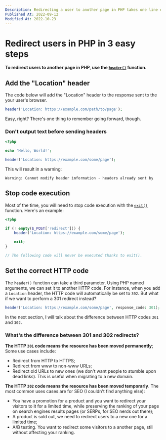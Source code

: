 ```yaml
---
Description: Redirecting a user to another page in PHP takes one line of code. That's it.
Published At: 2022-09-12
Modified At: 2022-10-23
---
```


# Redirect users in PHP in 3 easy steps

**To redirect users to another page in PHP, use the [`header()`](https://www.php.net/manual/en/function.header.php) function.**

## Add the "Location" header

The code below will add the "Location" header to the response sent to the your user's browser.

```php
header('Location: https://example.com/path/to/page');
```

Easy, right? There's one thing to remember going forward, though.

### Don't output text before sending headers

```php
<?php

echo 'Hello, World!';

header('Location: https://example.com/some/page');
```

This will result in a warning:

```
Warning: Cannot modify header information - headers already sent by
```

## Stop code execution

Most of the time, you will need to stop code execution with the [`exit()`](https://www.php.net/exit) function. Here's an example:

```php
<?php

if (! empty($_POST['redirect'])) {
    header('Location: https://example.com/some/page');

    exit;
}

// The following code will never be executed thanks to exit().
```

## Set the correct HTTP code

The `header()` function can take a third parameter. Using PHP named arguments, we can set it to another HTTP code. For instance, when you add a `Location` header, the HTTP code will automatically be set to `302`. But what if we want to perform a 301 redirect instead?

```php
header('Location: https://example.com/some/page', response_code: 301);
```

In the next section, I will talk about the difference between HTTP codes `301` and `302`.

### What's the difference between 301 and 302 redirects?

**The HTTP `301` code means the resource has been moved permanently**; Some use cases include:
- Redirect from HTTP to HTTPS;
- Redirect from www to non-www URLs;
- Redirect old URLs to new ones (we don't want people to stumble upon dead links). This is useful when migrating to a new domain.

**The HTTP `302` code means the resource has been moved temporarly**. The most common uses cases are for SEO (I couldn't find anything else):
- You have a promotion for a product and you want to redirect your visitors to it for a limited time, while preserving the ranking of your page on search engines results pages (or SERPs, for SEO nerds out there);
- A product is sold out, we need to redirect users to a new one for a limited time;
- A/B testing. You want to redirect some visitors to a another page, still without affecting your ranking.
